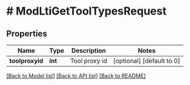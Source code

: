 # # ModLtiGetToolTypesRequest

## Properties

Name | Type | Description | Notes
------------ | ------------- | ------------- | -------------
**toolproxyid** | **int** | Tool proxy id | [optional] [default to 0]

[[Back to Model list]](../../README.md#models) [[Back to API list]](../../README.md#endpoints) [[Back to README]](../../README.md)
